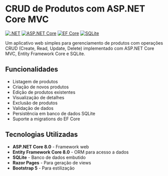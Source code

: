 # CRUD de Produtos com ASP.NET Core MVC

[![.NET](https://img.shields.io/badge/.NET-8.0-purple)](https://dotnet.microsoft.com/)
[![ASP.NET Core](https://img.shields.io/badge/ASP.NET_Core-8.0-blue)](https://dotnet.microsoft.com/apps/aspnet)
[![EF Core](https://img.shields.io/badge/EF_Core-8.0-green)](https://docs.microsoft.com/ef/core/)
[![SQLite](https://img.shields.io/badge/SQLite-3-lightgrey)](https://www.sqlite.org/)

Um aplicativo web simples para gerenciamento de produtos com operações CRUD (Create, Read, Update, Delete) implementado com ASP.NET Core MVC, Entity Framework Core e SQLite.

## Funcionalidades

- Listagem de produtos
- Criação de novos produtos
- Edição de produtos existentes
- Visualização de detalhes
- Exclusão de produtos
- Validação de dados
- Persistência em banco de dados SQLite
- Suporte a migrations do EF Core

## Tecnologias Utilizadas

- **ASP.NET Core 8.0** - Framework web
- **Entity Framework Core 8.0** - ORM para acesso a dados
- **SQLite** - Banco de dados embutido
- **Razor Pages** - Para geração de views
- **Bootstrap 5** - Para estilização
